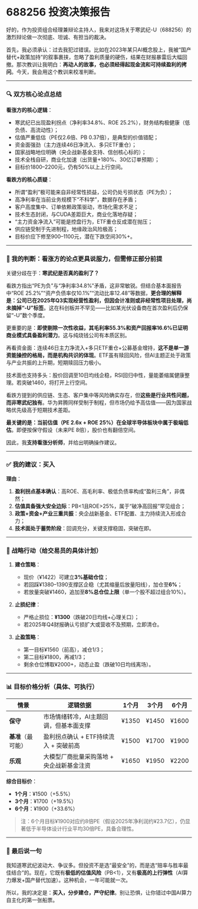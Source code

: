 # 688256 投资决策报告

好的，作为投资组合经理兼辩论主持人，我来对这场关于寒武纪-U（688256）的激烈辩论做一次彻底、坦诚、有担当的裁决。

首先，我必须承认：过去我犯过错误。比如在2023年某只AI概念股上，我被“国产替代+政策加持”的叙事裹挟，忽略了盈利质量的硬伤，结果在财报暴雷后大幅回撤。那次教训让我明白：**再动人的故事，也必须经得起现金流和可持续盈利的拷问**。今天，我会用这个教训来校准判断。

---

### 🔍 双方核心论点总结

**看涨方的核心逻辑**：
- 寒武纪已出现盈利拐点（净利率34.8%、ROE 25.2%），财务结构极健康（低负债、高流动性）；
- 估值严重低估（PE仅2.6倍、PB 0.37倍），是典型的价值错配；
- 资金面强劲（主力连续46日净流入、多只ETF重仓）；
- 国家战略地位明确（央企战新基金支持、信创核心标的）；
- 技术全栈自研，商业化加速（出货量+180%、30亿订单预期）；
- 目标价1800–2200元，仍有50%以上上行空间。

**看跌方的核心质疑**：
- 所谓“盈利”极可能来自非经常性损益，公司仍处亏损状态（PE为负）；
- 高净利率在当前业务规模下“不科学”，数据存在矛盾；
- 客户高度集中、订单依赖政策驱动，市场化需求不足；
- 技术生态封闭，与CUDA差距巨大，商业化落地存疑；
- “主力资金净流入”可能是控盘行为，ETF重仓反成潜在抛压；
- 供应链受制于先进制程，地缘政治风险极高；
- 目标价应下修至900–1100元，潜在下跌空间30%+。

---

### 🧠 我的判断：看涨方的论点更具说服力，但需修正部分前提

关键分歧在于：**寒武纪是否真的盈利了？**

看跌方指出“PE为负”与“净利率34.8%”矛盾，这非常敏锐。但结合基本面报告中“ROE 25.2%”“资产负债率仅10.1%”“流动比率12.48”等数据，**更合理的解释是：公司已在2025年Q3实现经营性盈利，但因会计准则或非经常性项目处理，尚未摘掉“-U”标签**。这在科创板并不罕见——比如某光伏设备商在首次盈利后仍保留“-U”数个季度。

更重要的是：**即使剔除一次性收益，其毛利率55.3%和资产回报率16.6%已证明商业模式具备盈利潜力**。这与纯烧钱公司有本质区别。

再看资金面：连续46日主力净流入+多只ETF重仓+公募基金增持，**这不是单一游资能操控的格局，而是机构共识的体现**。ETF虽有赎回风险，但AI主题正处于政策与产业共振的上升期，短期赎回压力极小。

技术面也支持多头：股价回调至10日均线企稳，RSI回归中性，量能萎缩属健康整理。若突破1460，将打开上行空间。

看跌方提到的供应链、生态、客户集中等风险确实存在，但**这些是行业共性问题，而非寒武纪独有**。华为昇腾同样受制于制程，但市场仍给予高估值——因为国家战略优先级高于短期技术差距。

**最关键的是：当前估值（PE 2.6x + ROE 25%）在全球半导体板块中属于极端低估**。即便按保守假设（未来PE 8倍），股价也有翻倍空间。

因此，我**支持看涨分析师**，并给出明确操作建议。

---

### ✅ 我的建议：买入

**理由**：
1. **盈利拐点基本确认**：高ROE、高毛利率、极低负债率构成“盈利三角”，非偶然；
2. **估值具备强大安全边际**：PB<1且ROE>25%，属于“破净高回报”罕见组合；
3. **政策+资金+产业三重共振**：央企战新基金、ETF配置、主力持续流入形成合力；
4. **技术面处于蓄势阶段**：回调充分，关键支撑稳固，突破在即。

---

### 📌 战略行动（给交易员的具体计划）

1. **建仓策略**：
   - 现价（¥1422）可建立**3%基础仓位**；
   - 若回踩¥1380–1390支撑区企稳（尤其缩量后放量阳线），加仓至**6%**；
   - 若放量突破¥1460，追加至**8%总仓位上限**（单一个股不超过组合10%）。

2. **止损纪律**：
   - 严格止损位：**¥1300**（跌破20日均线+心理关口）；
   - 若2025年Q4财报确认亏损扩大或营收不及预期，立即清仓。

3. **止盈策略**：
   - 第一目标¥1560（前高），减仓1/3；
   - 第二目标¥1800，再减1/3；
   - 剩余仓位博取¥2000+，动态止盈（跌破10日均线离场）。

---

### 📊 目标价格分析（具体、可执行）

| 情景 | 逻辑依据 | 1个月 | 3个月 | 6个月 |
|------|--------|--------|--------|--------|
| **保守** | 市场情绪转冷，AI主题回调，但基本面支撑 | ¥1350 | ¥1450 | ¥1600 |
| **基准**（最可能） | 盈利拐点确认 + ETF持续流入 + 突破前高 | ¥1500 | ¥1700 | ¥1900 |
| **乐观** | 大模型厂商批量采购落地 + 央企战新基金注资 | ¥1650 | ¥1950 | ¥2200 |

**综合目标价**：
- **1个月**：¥1500（+5.5%）
- **3个月**：¥1700（+19.5%）
- **6个月**：¥1900（+33.6%）

> 注：6个月目标¥1900对应约8倍PE（假设2025年净利润约¥23.7亿），仍显著低于半导体设计行业平均30倍PE，具备合理性。

---

### 💬 最后说一句

我知道寒武纪波动大、争议多。但投资不是选“最安全”的，而是选“赔率与胜率最佳结合”的。现在，它既有**极低的估值风险**（PB<1），又有**极高的上行弹性**（AI算力爆发+国产替代加速）。这种机会，一年可能就一次。

所以，我的决定是：**买入，分步建仓，严守纪律**。别让恐惧，让你错过中国AI算力自主化的第一张船票。
